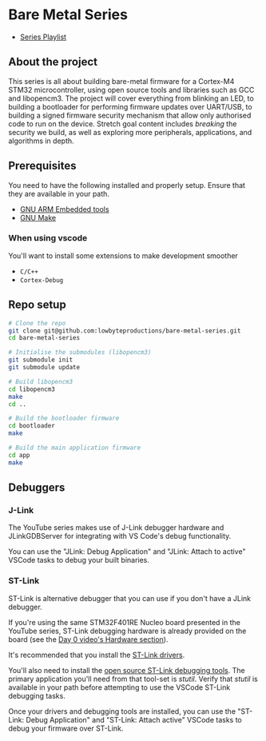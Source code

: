 # Bare Metal Series

- [Series Playlist](https://www.youtube.com/playlist?list=PLP29wDx6QmW7HaCrRydOnxcy8QmW0SNdQ)

## About the project

This series is all about building bare-metal firmware for a Cortex-M4 STM32 microcontroller, using open source tools and libraries such as GCC and libopencm3. The project will cover everything from blinking an LED, to building a bootloader for performing firmware updates over UART/USB, to building a signed firmware security mechanism that allow only authorised code to run on the device. Stretch goal content includes *breaking* the security we build, as well as exploring more peripherals, applications, and algorithms in depth.

## Prerequisites

You need to have the following installed and properly setup. Ensure that they are available in your path.

- [GNU ARM Embedded tools](https://developer.arm.com/downloads/-/gnu-rm)
- [GNU Make](https://www.gnu.org/software/make/)

### When using vscode

You'll want to install some extensions to make development smoother

- `C/C++`
- `Cortex-Debug`

## Repo setup

```bash
# Clone the repo
git clone git@github.com:lowbyteproductions/bare-metal-series.git
cd bare-metal-series

# Initialise the submodules (libopencm3)
git submodule init
git submodule update

# Build libopencm3
cd libopencm3
make
cd ..

# Build the bootloader firmware
cd bootloader
make

# Build the main application firmware
cd app
make
```

## Debuggers

### J-Link

The YouTube series makes use of J-Link debugger hardware and JLinkGDBServer for integrating with VS Code's debug functionality.

You can use the "JLink: Debug Application" and "JLink: Attach to active" VSCode tasks to debug your built binaries.

### ST-Link

ST-Link is alternative debugger that you can use if you don't have a JLink debugger.

If you're using the same STM32F401RE Nucleo board presented in the YouTube series, ST-Link debugging hardware is already provided on the board (see the [Day 0 video's Hardware section](https://youtu.be/uQQsDWLRDuI?t=1000)).

It's recommended that you install the [ST-Link drivers](https://www.st.com/en/development-tools/stsw-link009.html).

You'll also need to install the [open source ST-Link debugging tools](https://github.com/stlink-org/stlink). The primary application you'll need from that tool-set is *stutil*. Verify that *stutil* is available in your path before attempting to use the VSCode ST-Link debugging tasks.

Once your drivers and debugging tools are installed, you can use the "ST-Link: Debug Application" and "ST-Link: Attach active" VSCode tasks to debug your firmware over ST-Link.
